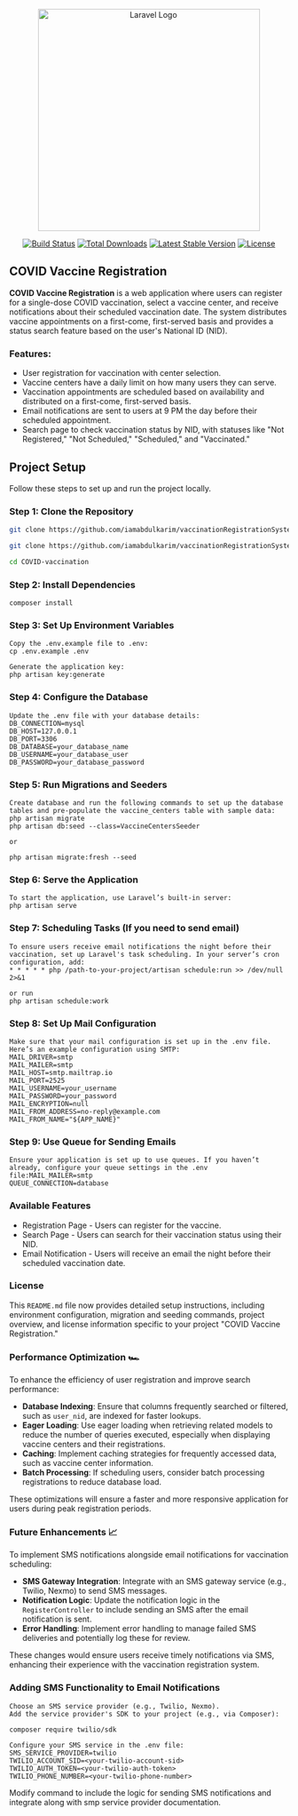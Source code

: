 <p align="center"><a href="https://laravel.com" target="_blank"><img src="https://raw.githubusercontent.com/laravel/art/master/logo-lockup/5%20SVG/2%20CMYK/1%20Full%20Color/laravel-logolockup-cmyk-red.svg" width="400" alt="Laravel Logo"></a></p>

<p align="center">
<a href="https://github.com/laravel/framework/actions"><img src="https://github.com/laravel/framework/workflows/tests/badge.svg" alt="Build Status"></a>
<a href="https://packagist.org/packages/laravel/framework"><img src="https://img.shields.io/packagist/dt/laravel/framework" alt="Total Downloads"></a>
<a href="https://packagist.org/packages/laravel/framework"><img src="https://img.shields.io/packagist/v/laravel/framework" alt="Latest Stable Version"></a>
<a href="https://packagist.org/packages/laravel/framework"><img src="https://img.shields.io/packagist/l/laravel/framework" alt="License"></a>
</p>

## COVID Vaccine Registration

**COVID Vaccine Registration** is a web application where users can register for a single-dose COVID vaccination, select a vaccine center, and receive notifications about their scheduled vaccination date. The system distributes vaccine appointments on a first-come, first-served basis and provides a status search feature based on the user's National ID (NID).

### Features:

-   User registration for vaccination with center selection.
-   Vaccine centers have a daily limit on how many users they can serve.
-   Vaccination appointments are scheduled based on availability and distributed on a first-come, first-served basis.
-   Email notifications are sent to users at 9 PM the day before their scheduled appointment.
-   Search page to check vaccination status by NID, with statuses like "Not Registered," "Not Scheduled," "Scheduled," and "Vaccinated."

## Project Setup

Follow these steps to set up and run the project locally.

### Step 1: Clone the Repository

```bash
git clone https://github.com/iamabdulkarim/vaccinationRegistrationSystemForCovid.git

```

```bash
git clone https://github.com/iamabdulkarim/vaccinationRegistrationSystemForCovid.git

cd COVID-vaccination
```

### Step 2: Install Dependencies

```
composer install
```

### Step 3: Set Up Environment Variables

```
Copy the .env.example file to .env:
cp .env.example .env

Generate the application key:
php artisan key:generate
```

### Step 4: Configure the Database

```
Update the .env file with your database details:
DB_CONNECTION=mysql
DB_HOST=127.0.0.1
DB_PORT=3306
DB_DATABASE=your_database_name
DB_USERNAME=your_database_user
DB_PASSWORD=your_database_password
```

### Step 5: Run Migrations and Seeders

```
Create database and run the following commands to set up the database tables and pre-populate the vaccine_centers table with sample data:
php artisan migrate
php artisan db:seed --class=VaccineCentersSeeder

or

php artisan migrate:fresh --seed
```

### Step 6: Serve the Application

```
To start the application, use Laravel’s built-in server:
php artisan serve
```

### Step 7: Scheduling Tasks (If you need to send email)

```
To ensure users receive email notifications the night before their vaccination, set up Laravel's task scheduling. In your server’s cron configuration, add:
* * * * * php /path-to-your-project/artisan schedule:run >> /dev/null 2>&1

or run
php artisan schedule:work
```

### Step 8: Set Up Mail Configuration

```
Make sure that your mail configuration is set up in the .env file. Here’s an example configuration using SMTP:
MAIL_DRIVER=smtp
MAIL_MAILER=smtp
MAIL_HOST=smtp.mailtrap.io
MAIL_PORT=2525
MAIL_USERNAME=your_username
MAIL_PASSWORD=your_password
MAIL_ENCRYPTION=null
MAIL_FROM_ADDRESS=no-reply@example.com
MAIL_FROM_NAME="${APP_NAME}"
```

### Step 9: Use Queue for Sending Emails

```
Ensure your application is set up to use queues. If you haven’t already, configure your queue settings in the .env file:MAIL_MAILER=smtp
QUEUE_CONNECTION=database
```

### Available Features

-   Registration Page - Users can register for the vaccine.
-   Search Page - Users can search for their vaccination status using their NID.
-   Email Notification - Users will receive an email the night before their scheduled vaccination date.

### License

This `README.md` file now provides detailed setup instructions, including environment configuration, migration and seeding commands, project overview, and license information specific to your project "COVID Vaccine Registration."

### Performance Optimization 🏎️

To enhance the efficiency of user registration and improve search performance:

-   **Database Indexing**: Ensure that columns frequently searched or filtered, such as `user_nid`, are indexed for faster lookups.
-   **Eager Loading**: Use eager loading when retrieving related models to reduce the number of queries executed, especially when displaying vaccine centers and their registrations.
-   **Caching**: Implement caching strategies for frequently accessed data, such as vaccine center information.
-   **Batch Processing**: If scheduling users, consider batch processing registrations to reduce database load.

These optimizations will ensure a faster and more responsive application for users during peak registration periods.

### Future Enhancements 📈

To implement SMS notifications alongside email notifications for vaccination scheduling:

-   **SMS Gateway Integration**: Integrate with an SMS gateway service (e.g., Twilio, Nexmo) to send SMS messages.
-   **Notification Logic**: Update the notification logic in the `RegisterController` to include sending an SMS after the email notification is sent.
-   **Error Handling**: Implement error handling to manage failed SMS deliveries and potentially log these for review.

These changes would ensure users receive timely notifications via SMS, enhancing their experience with the vaccination registration system.

### Adding SMS Functionality to Email Notifications

```
Choose an SMS service provider (e.g., Twilio, Nexmo).
Add the service provider's SDK to your project (e.g., via Composer):

composer require twilio/sdk

Configure your SMS service in the .env file:
SMS_SERVICE_PROVIDER=twilio
TWILIO_ACCOUNT_SID=<your-twilio-account-sid>
TWILIO_AUTH_TOKEN=<your-twilio-auth-token>
TWILIO_PHONE_NUMBER=<your-twilio-phone-number>
```

Modify command to include the logic for sending SMS notifications and integrate along with smp service provider documentation.
